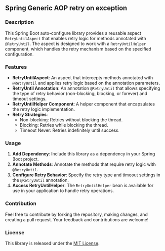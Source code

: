## Spring Generic AOP retry on exception

### Description
This Spring Boot auto-configure library provides a reusable aspect `RetryUntilAspect` that enables retry logic for methods annotated with `@RetryUntil`. The aspect is designed to work with a `RetryUntilHelper` component, which handles the retry mechanism based on the specified configuration.

### Features
- **RetryUntilAspect**: An aspect that intercepts methods annotated with `@RetryUntil` and applies retry logic based on the annotation parameters.
- **RetryUntil Annotation**: An annotation `@RetryUntil` that allows specifying the type of retry behavior (non-blocking, blocking, or forever) and timeout settings.
- **RetryUntilHelper Component**: A helper component that encapsulates the retry logic implementation.
- **Retry Strategies**:
    - Non-blocking: Retries without blocking the thread.
    - Blocking: Retries while blocking the thread.
    - Timeout Never: Retries indefinitely until success.

### Usage
1. **Add Dependency**: Include this library as a dependency in your Spring Boot project.
2. **Annotate Methods**: Annotate the methods that require retry logic with `@RetryUntil`.
3. **Configure Retry Behavior**: Specify the retry type and timeout settings in the `@RetryUntil` annotation.
4. **Access RetryUntilHelper**: The `RetryUntilHelper` bean is available for use in your application to handle retry operations.

### Contribution
Feel free to contribute by forking the repository, making changes, and creating a pull request. Your feedback and contributions are welcome!

### License
This library is released under the [MIT License](https://opensource.org/licenses/MIT).